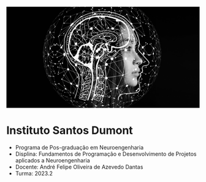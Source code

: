 <p align="center">
  <img src="https://github.com/Gus-1003/ISD_prog20232/blob/main/Capa.png">
</p>


# Instituto Santos Dumont
  * Programa de Pos-graduação em Neuroengenharia
  * Displina: Fundamentos de Programação e Desenvolvimento de Projetos aplicados a Neuroengenharia
  * Docente: André Felipe Oliveira de Azevedo Dantas
  * Turma: 2023.2

